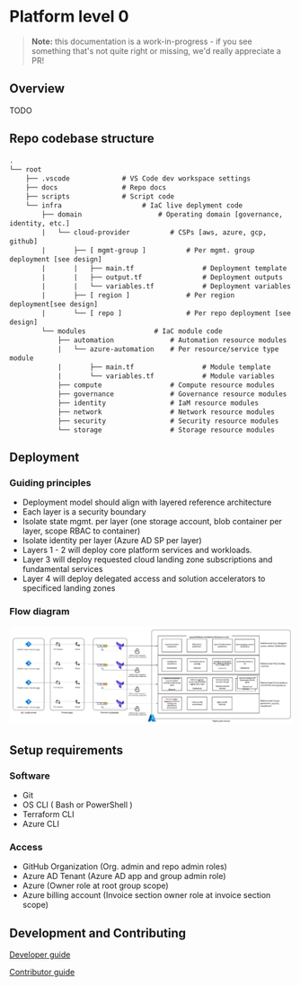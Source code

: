 # Platform level 0

> **Note:** this documentation is a work-in-progress - if you see something that's not quite right or missing, we'd really appreciate a PR!

## Overview

TODO

## Repo codebase structure
    .
    └── root
        ├── .vscode             # VS Code dev workspace settings
        ├── docs                # Repo docs
        ├── scripts             # Script code            
        └── infra                    # IaC live deplyment code
            ├── domain                   # Operating domain [governance, identity, etc.]
            |   └── cloud-provider          # CSPs [aws, azure, gcp, github]
            |       ├── [ mgmt-group ]          # Per mgmt. group deployment [see design]
            |       |   ├── main.tf                 # Deployment template
            |       |   ├── output.tf               # Deployment outputs
            |       |   └── variables.tf            # Deployment variables
            |       ├── [ region ]              # Per region deployment[see design]
            |       └── [ repo ]                # Per repo deployment [see design]
            └── modules                 # IaC module code
                ├── automation              # Automation resource modules
                |   └── azure-automation    # Per resource/service type module
                |       ├── main.tf                 # Module template
                |       └── variables.tf            # Module variables
                ├── compute                 # Compute resource modules
                ├── governance              # Governance resource modules
                ├── identity                # IaM resource modules
                ├── network                 # Network resource modules
                ├── security                # Security resource modules
                └── storage                 # Storage resource modules


## Deployment

### Guiding principles
* Deployment model should align with layered reference architecture
* Each layer is a security boundary
* Isolate state mgmt. per layer (one storage account, blob container per layer, scope RBAC to container)
* Isolate identity per layer (Azure AD SP per layer) 
* Layers 1 - 2 will deploy core platform services and workloads.  
* Layer 3 will deploy requested cloud landing zone subscriptions and fundamental services
* Layer 4 will deploy delegated access and solution accelerators to specificed landing zones

### Flow diagram
![Deployment workflow design](./docs/platform-deployment.png "Deployment Workflow")

## Setup requirements

### Software

* Git
* OS CLI ( Bash or PowerShell )
* Terraform CLI
* Azure CLI

### Access

* GitHub Organization (Org. admin and repo admin roles)
* Azure AD Tenant (Azure AD app and group admin role)
* Azure (Owner role at root group scope)
* Azure billing account (Invoice section owner role at invoice section scope)

## Development and Contributing  

[Developer guide](docs/guide-development.md)

[Contributor guide](CONTRIBUTING.md)